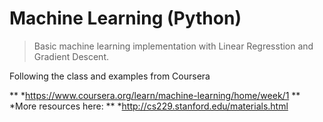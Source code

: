 # Machine Learning (Python)
> Basic machine learning implementation with Linear Regresstion and Gradient Descent.

Following the class and examples from Coursera

** *https://www.coursera.org/learn/machine-learning/home/week/1
** *More resources here:
** *http://cs229.stanford.edu/materials.html
